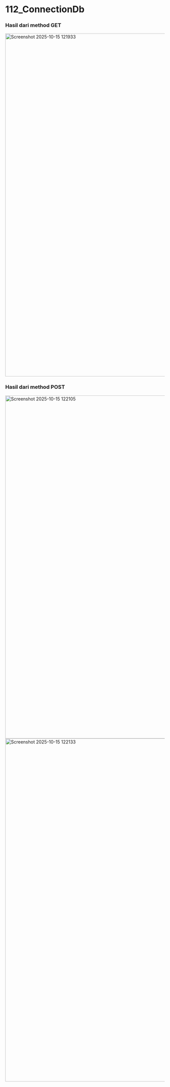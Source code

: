 # 112_ConnectionDb

### Hasil dari method GET
<img width="1920" height="1080" alt="Screenshot 2025-10-15 121933" src="https://github.com/user-attachments/assets/646c95fa-64d5-469e-80d8-5008365bb9b8" />

### Hasil dari method POST
<img width="1920" height="1080" alt="Screenshot 2025-10-15 122105" src="https://github.com/user-attachments/assets/36838f9f-88b6-42d3-a3e2-8b91e937fe9c" />
<img width="1920" height="1080" alt="Screenshot 2025-10-15 122133" src="https://github.com/user-attachments/assets/a5435b7c-eff4-4039-8b34-31f7944b9b63" />
